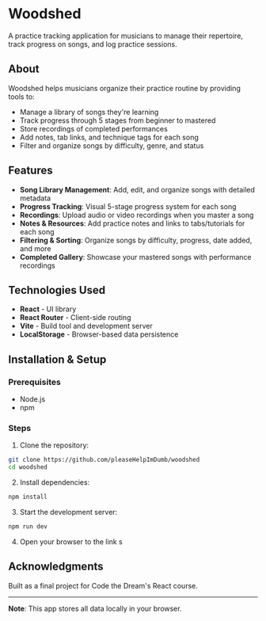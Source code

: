 # Woodshed

A practice tracking application for musicians to manage their repertoire, track progress on songs, and log practice sessions.

## About

Woodshed helps musicians organize their practice routine by providing tools to:

- Manage a library of songs they're learning
- Track progress through 5 stages from beginner to mastered
- Store recordings of completed performances
- Add notes, tab links, and technique tags for each song
- Filter and organize songs by difficulty, genre, and status

## Features

- **Song Library Management**: Add, edit, and organize songs with detailed metadata
- **Progress Tracking**: Visual 5-stage progress system for each song
- **Recordings**: Upload audio or video recordings when you master a song
- **Notes & Resources**: Add practice notes and links to tabs/tutorials for each song
- **Filtering & Sorting**: Organize songs by difficulty, progress, date added, and more
- **Completed Gallery**: Showcase your mastered songs with performance recordings

## Technologies Used

- **React** - UI library
- **React Router** - Client-side routing
- **Vite** - Build tool and development server
- **LocalStorage** - Browser-based data persistence

## Installation & Setup

### Prerequisites

- Node.js
- npm

### Steps

1. Clone the repository:

```bash
git clone https://github.com/pleaseHelpImDumb/woodshed
cd woodshed
```

2. Install dependencies:

```bash
npm install
```

3. Start the development server:

```bash
npm run dev
```

4. Open your browser to the link
   s

## Acknowledgments

Built as a final project for Code the Dream's React course.

---

**Note**: This app stores all data locally in your browser.
